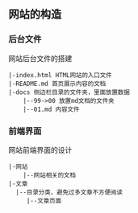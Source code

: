 ## 网站的构造

### 后台文件

网站后台文件的搭建

```
|-index.html HTML网站的入口文件
|-README.md 首页展示内容的文档
|-docs 侧边栏目录的文件夹，里面放置数据
    |--99->00 放置md文档的文件夹
    |--01.md 内容文件
```

### 前端界面

网站前端界面的设计

``` 
|-网站
    |--网站相关的文档
|-文章 
  |--目录分类，避免过多文章不方便阅读
     |--文章页面
```
